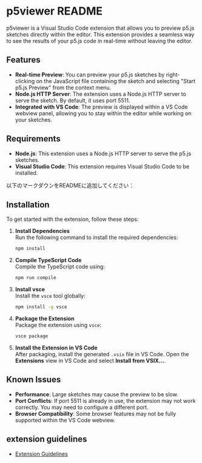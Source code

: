 # p5viewer README

p5viewer is a Visual Studio Code extension that allows you to preview p5.js sketches directly within the editor. This extension provides a seamless way to see the results of your p5.js code in real-time without leaving the editor.

## Features

- **Real-time Preview**: You can preview your p5.js sketches by right-clicking on the JavaScript file containing the sketch and selecting "Start p5.js Preview" from the context menu.
- **Node.js HTTP Server**: The extension uses a Node.js HTTP server to serve the sketch. By default, it uses port 5511.
- **Integrated with VS Code**: The preview is displayed within a VS Code webview panel, allowing you to stay within the editor while working on your sketches.

## Requirements

- **Node.js**: This extension uses a Node.js HTTP server to serve the p5.js sketches.
- **Visual Studio Code**: This extension requires Visual Studio Code to be installed.

以下のマークダウンをREADMEに追加してください：

## Installation

To get started with the extension, follow these steps:

1. **Install Dependencies**  
   Run the following command to install the required dependencies:
   ```bash
   npm install
   ```

2. **Compile TypeScript Code**  
   Compile the TypeScript code using:
   ```bash
   npm run compile
   ```

3. **Install vsce**  
   Install the `vsce` tool globally:
   ```bash
   npm install -g vsce
   ```

4. **Package the Extension**  
   Package the extension using `vsce`:
   ```bash
   vsce package
   ```

5. **Install the Extension in VS Code**  
   After packaging, install the generated `.vsix` file in VS Code. Open the **Extensions** view in VS Code and select **Install from VSIX...**.

## Known Issues

- **Performance**: Large sketches may cause the preview to be slow.
- **Port Conflicts**: If port 5511 is already in use, the extension may not work correctly. You may need to configure a different port.
- **Browser Compatibility**: Some browser features may not be fully supported within the VS Code webview.

## extension guidelines

* [Extension Guidelines](https://code.visualstudio.com/api/references/extension-guidelines)
